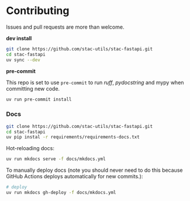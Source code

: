 # Contributing

Issues and pull requests are more than welcome.

**dev install**

```bash
git clone https://github.com/stac-utils/stac-fastapi.git
cd stac-fastapi
uv sync --dev
```

**pre-commit**

This repo is set to use `pre-commit` to run *ruff*, *pydocstring* and mypy when committing new code.

```bash
uv run pre-commit install 
```

### Docs

```bash
git clone https://github.com/stac-utils/stac-fastapi.git
cd stac-fastapi
uv pip instal -r requirements/requirements-docs.txt
```

Hot-reloading docs:

```bash
uv run mkdocs serve -f docs/mkdocs.yml
```

To manually deploy docs (note you should never need to do this because GitHub
Actions deploys automatically for new commits.):

```bash
# deploy
uv run mkdocs gh-deploy -f docs/mkdocs.yml
```
